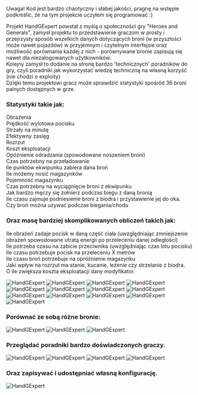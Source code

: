 Uwaga! Kod jest bardzo chaotyczny i słabej jakości, pragnę na wstępie podkreślić, że na tym projekcie uczyłem się programować :)

Projekt HandGExpert powstał z myślą o społeczności gry "Heroes and Generals", zamysł projektu to przedstawienie graczom w prosty i przejrzysty sposób wszelkich danych dotyczących broni (w przyszłości może nawet pojazdów) w przyjemnym i czytelnym interfejsie oraz możliwość porównania każdej z nich - porównywane bronie zapisują się nawet dla niezalogowanych użytkowników.  
Kolejny zamysł to dodanie na stronę bardzo 'technicznych' poradników do gry, czyli poradniki jak wykorzystać wiedzę techniczną na własną korzyść (nie chodzi o exploity)  
Dzięki temu projektowi gracz może sprawdzić statystyki spośród 36 broni palnych dostępnych w grze.  
### Statystyki takie jak:  
Obrażenia  
Prędkość wylotowa pocisku  
Strzały na minutę  
Efektywny zasięg  
Rozrzut  
Koszt eksploatacji  
Opóźnienie odradzania (spowodowane noszeniem broni)  
Czas potrzebny na przeładowanie  
Ile punktów ekwipunku zabiera dana broń  
Ile możemy nosić magazynków  
Pojemność magazynku  
Czas potrzebny na wyciągnięcie broni z ekwipunku  
Jak bardzo męczy się żołnierz podczas biegu z daną bronią  
Ile czasu zajmuje podniesienie broni z biodra i przystawienie jej do oka.  
Czy broń można używać podczas biegania/chodu

### Oraz masę bardziej skomplikowanych obliczeń takich jak:  
Ile obrażeń zadaje pocisk w daną część ciała (uwzględniając zmniejszenie obrażeń spowodowane utratą energii po przeleceniu danej odległości)  
Ile potrzeba czasu na zabicie przeciwnika (uwzględniając czas lotu pocisku)  
Ile czasu potrzebuje pocisk na przeleceniu X metrów  
Ile czasu broń potrzebuje na opróżnienie magazynku  
Jaki wpływ na rozrzut ma stanie, kucanie, leżenie czy strzelanie z biodra.  
O ile zwiększa koszta eksploatacji dany modyfikator.  


![HandGExpert](https://imgur.com/cDMe6FO.png)
![HandGExpert](https://imgur.com/mk4joys.png)
![HandGExpert](https://imgur.com/1jYFkak.png)
![HandGExpert](https://imgur.com/zqYcJC1.png)
![HandGExpert](https://imgur.com/LA7U9fN.png)
![HandGExpert](https://imgur.com/Gfem0mF.png)
![HandGExpert](https://imgur.com/mG3vMi9.png)
![HandGExpert](https://imgur.com/XWWKiNA.png)
![HandGExpert](https://imgur.com/irl0aoN.png)
![HandGExpert](https://imgur.com/9RTVBlv.png)
![HandGExpert](https://imgur.com/qO1u5dA.png)
![HandGExpert](https://imgur.com/GOPEhF1.png)
![HandGExpert](https://imgur.com/B8Zw3wC.png)

### Porównać ze sobą różne bronie:
![HandGExpert](https://imgur.com/ivwDsYM.png)
![HandGExpert](https://imgur.com/8fRxktd.png)
![HandGExpert](https://imgur.com/ya8rcHU.png)

### Przeglądać poradniki bardzo doświadczonych graczy.
![HandGExpert](https://imgur.com/6IYo5Zn.png)
![HandGExpert](https://imgur.com/7JjzQro.png)
![HandGExpert](https://imgur.com/wL8a6d4.png)
![HandGExpert](https://imgur.com/XGBWyXX.png)

### Oraz zapisywać i udostępniać własną konfigurację.
![HandGExpert](https://imgur.com/JHb8uBx.png)
